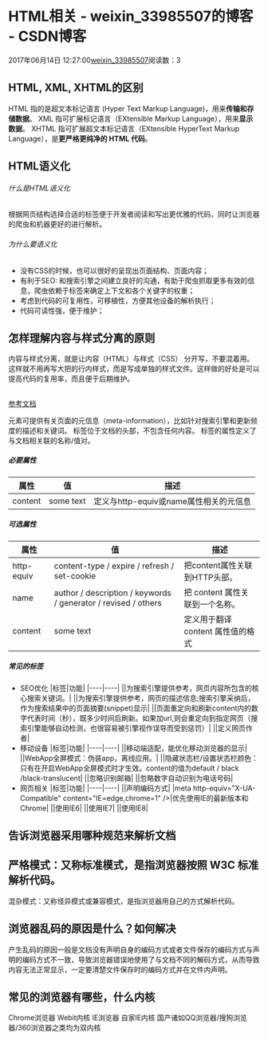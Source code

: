 # HTML相关 - weixin_33985507的博客 - CSDN博客
2017年06月14日 12:27:00[weixin_33985507](https://me.csdn.net/weixin_33985507)阅读数：3
## HTML, XML, XHTML的区别
HTML 指的是超文本标记语言 (Hyper Text Markup Language)，用来**传输和存储数据**。
XML 指可扩展标记语言（EXtensible Markup Language），用来**显示数据**。
XHTML 指可扩展超文本标记语言（EXtensible HyperText Markup Language），是**更严格更纯净的 HTML 代码**。
## HTML语义化
###### 什么是HTML语义化
根据网页结构选择合适的标签便于开发者阅读和写出更优雅的代码，同时让浏览器的爬虫和机器更好的进行解析。
###### 为什么要语义化
- 没有CSS的时候，也可以很好的呈现出页面结构、页面内容；
- 有利于SEO: 和搜索引擎之间建立良好的沟通，有助于爬虫抓取更多有效的信息，爬虫依赖于标签来确定上下文和各个关键字的权重；
- 考虑到代码的可复用性，可移植性，方便其他设备的解析执行；
- 代码可读性强，便于维护；
## 怎样理解内容与样式分离的原则
内容与样式分离，就是让内容（HTML）与样式（CSS） 分开写，不要混着用。这样就不用再写大把的行内样式，而是写成单独的样式文件。这样做的好处是可以提高代码的复用率，而且便于后期维护。
## <meta>
[参考文档](https://link.jianshu.com?t=https://segmentfault.com/a/1190000002407912)
> 
<meta> 元素可提供有关页面的元信息（meta-information），比如针对搜索引擎和更新频度的描述和关键词。
<meta> 标签位于文档的头部，不包含任何内容。<meta> 标签的属性定义了与文档相关联的名称/值对。
##### 必要属性
|属性|值|描述|
|----|----|----|
|content|some text|定义与http-equiv或name属性相关的元信息|
##### 可选属性
|属性|值|描述|
|----|----|----|
|http-equiv|content-type / expire / refresh / set-cookie|把content属性关联到HTTP头部。|
|name|author / description / keywords / generator / revised / others|把 content 属性关联到一个名称。|
|content|some text|定义用于翻译 content 属性值的格式|
##### 常见的<meta>标签
- SEO优化
|标签|功能|
|----|----|
|<meta name="keywords" content="your tags">|为搜索引擎提供参考，网页内容所包含的核心搜索关键词。|
|<meta name="description" content="150 words" />|为搜索引擎提供参考，网页的描述信息;搜索引擎采纳后，作为搜索结果中的页面摘要(snippet)显示|
|<meta http-equiv="refresh" content="0;url=" />|页面重定向和刷新content内的数字代表时间（秒），既多少时间后刷新。如果加url,则会重定向到指定网页（搜索引擎能够自动检测，也很容易被引擎视作误导而受到惩罚）|
|<meta name="author" content="author name" />|定义网页作者|
- 移动设备
|标签|功能|
|----|----|
|<meta name="viewport" content="width=device-width, initial-scale=1.0,maximum-scale=1.0, user-scalable=no"/>|移动端适配，能优化移动浏览器的显示|
|<meta name="apple-mobile-web-app-capable" content="yes" />|WebApp全屏模式：伪装app，离线应用。|
|<meta name="apple-mobile-web-app-status-bar-style" content="black-translucent" />|隐藏状态栏/设置状态栏颜色：只有在开启WebApp全屏模式时才生效。content的值为default / black /black-translucent|
|<meta content="email=no" name="format-detection" />|忽略识别邮箱|
|<meta content="telephone=no" name="format-detection" />|忽略数字自动识别为电话号码|
- 网页相关
|标签|功能|
|----|----|
|<meta charset="utf-8">|声明编码方式|
|meta http-equiv="X-UA-Compatible" content="IE=edge,chrome=1" />|优先使用IE的最新版本和Chrome|
|<meta http-equiv="X-UA-Compatible" content="IE=6" >|使用IE6|
|<meta http-equiv="X-UA-Compatible" content="IE=7" >|使用IE7|
|<meta http-equiv="X-UA-Compatible" content="IE=8" >|使用IE8|
## <!DOCTYPE HTML>
告诉浏览器采用哪种规范来解析文档
- 
严格模式：又称标准模式，是指浏览器按照 W3C 标准解析代码。
- 
混杂模式：又称怪异模式或兼容模式，是指浏览器用自己的方式解析代码。
## 浏览器乱码的原因是什么？如何解决
产生乱码的原因一般是文档没有声明自身的编码方式或者文件保存的编码方式与声明的编码方式不一致，导致浏览器错误地使用了与文档不同的解码方式，从而导致内容无法正常显示，一定要清楚文件保存时的编码方式并在文件内声明。
## 常见的浏览器有哪些，什么内核
Chrome浏览器 Webit内核
IE浏览器 自家IE内核
国产诸如QQ浏览器/搜狗浏览器/360浏览器之类均为双内核
